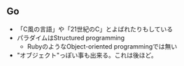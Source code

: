 
## Go

* 「C風の言語」や「21世紀のC」とよばれたりもしている
* パラダイムはStructured programming
  * RubyのようなObject-oriented programmingでは無い
* "オブジェクト"っぽい事も出来る。これは後ほど。
